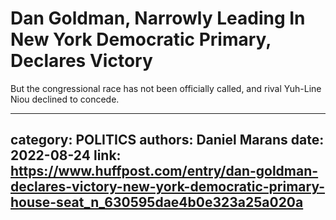 # Dan Goldman, Narrowly Leading In New York Democratic Primary, Declares Victory

But the congressional race has not been officially called, and rival Yuh-Line Niou declined to concede.

---
category: POLITICS
authors: Daniel Marans
date: 2022-08-24
link: https://www.huffpost.com/entry/dan-goldman-declares-victory-new-york-democratic-primary-house-seat_n_630595dae4b0e323a25a020a
---

